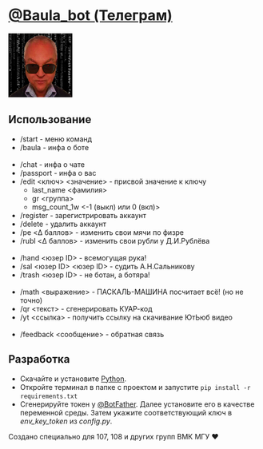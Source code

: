 <a href='https://t.me/baula_bot'>
    <h1>@Baula_bot (Телеграм)</h1>
    <img src='Media/icon.png'></img>
</a>

<h2>Использование</h2>
<ul>
    <li>/start - меню команд</li> 
    <li>/baula - инфа о боте</li> 
    </br>
    <li>/chat - инфа о чате</li>
    <li>/passport - инфа о вас</li>
    <li>
        /edit &lt;ключ&gt; &lt;значение&gt; - присвой значение к ключу
        <ul>
            <li>last_name &lt;фамилия&gt;</li>
            <li>gr &lt;группа&gt;</li>
            <li>msg_count_1w &lt;-1 (выкл) или 0 (вкл)&gt;
        </ul>
    </li>
    <li>/register - зарегистрировать аккаунт</li>
    <li>/delete - удалить аккаунт</li>
    <li>/pe &lt;Δ баллов&gt; - изменить свои мячи по физре</li>
    <li>/rubl &lt;Δ баллов&gt; - изменить свои рубли у Д.И.Рублёва</li>
    </br>
    <li>/hand &lt;юзер ID&gt; - всемогущая рука!</li>
    <li>/sal &lt;юзер ID&gt; &lt;юзер ID&gt; - судить А.Н.Сальникову</li>
    <li>/trash &lt;юзер ID&gt; - не ботан, а ботяра!</li>
    </br>
    <li>/math &lt;выражение&gt; - ПАСКАЛЬ-МАШИНА посчитает всё! (но не точно)</li>
    <li>/qr &lt;текст&gt; - сгенерировать КУАР-код</li>
    <li>/yt &lt;ссылка&gt; - получить ссылку на скачивание ЮтЬюб видео</li>
    </br>
    <li>/feedback &lt;сообщение&gt; - обратная связь</li>
</ul>
<h2>Разработка</h2>
<ul>
    <li>
        Скачайте и установите <a href='ps://www.python.org/downloads/'>Python</a>.
    </li>
    <li>
        Откройте терминал в папке с проектом и запустите
        <code>pip install -r requirements.txt</code>
    </li>
    <li>
        Сгенерируйте токен у <a href='https://t.me/botfather'>@BotFather</a>. Далее установите его в качестве переменной среды. Затем укажите соответствующий ключ в <i>env_key_token</i> из <i>config.py</i>.
    </li>
</ul>

<p>Создано специально для 107, 108 и других групп ВМК МГУ ❤</p>
